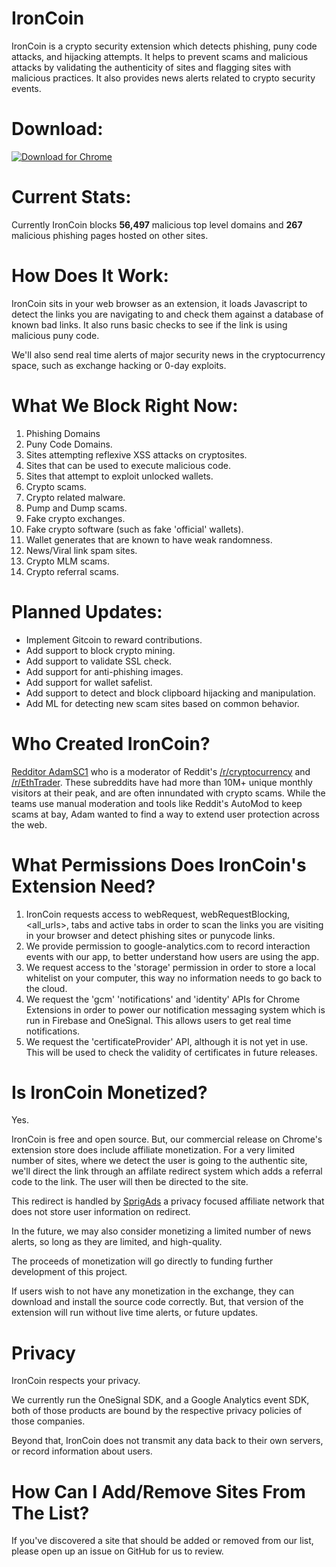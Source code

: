 # IronCoin
IronCoin is a crypto security extension which detects phishing, puny code attacks, and hijacking attempts. It helps to prevent scams and malicious attacks by validating the authenticity of sites and flagging sites with malicious practices. It also provides news alerts related to crypto security events.

# Download:
[![Download for Chrome](https://i.imgur.com/s4jieZv.png)](https://test.com)

# Current Stats:
Currently IronCoin blocks **56,497** malicious top level domains and **267** malicious phishing pages hosted on other sites.

# How Does It Work:
IronCoin sits in your web browser as an extension, it loads Javascript to detect the links you are navigating to and check them against a database of known bad links. It also runs basic checks to see if the link is using malicious puny code.

We'll also send real time alerts of major security news in the cryptocurrency space, such as exchange hacking or 0-day exploits.

# What We Block Right Now:

1. Phishing Domains
2. Puny Code Domains.
3. Sites attempting reflexive XSS attacks on cryptosites.
4. Sites that can be used to execute malicious code.
5. Sites that attempt to exploit unlocked wallets.
6. Crypto scams.
7. Crypto related malware.
8. Pump and Dump scams.
9. Fake crypto exchanges.
10. Fake crypto software (such as fake 'official' wallets).
11. Wallet generates that are known to have weak randomness.
12. News/Viral link spam sites.
13. Crypto MLM scams.
14. Crypto referral scams.

# Planned Updates:
* Implement Gitcoin to reward contributions.
* Add support to block crypto mining.
* Add support to validate SSL check.
* Add support for anti-phishing images.
* Add support for wallet safelist.
* Add support to detect and block clipboard hijacking and manipulation.
* Add ML for detecting new scam sites based on common behavior.

# Who Created IronCoin?
[Redditor AdamSC1](https://old.reddit.com/user/AdamSC1/) who is a moderator of Reddit's [/r/cryptocurrency](http://old.reddit.com/r/cryptocurrency) and [/r/EthTrader](http://old.reddit.com/r/ethtrader). These subreddits have had more than 10M+ unique monthly visitors at their peak, and are often innundated with crypto scams. While the teams use manual moderation and tools like Reddit's AutoMod to keep scams at bay, Adam wanted to find a way to extend user protection across the web.

# What Permissions Does IronCoin's Extension Need?

1. IronCoin requests access to webRequest, webRequestBlocking, <all_urls>, tabs and active tabs in order to scan the links you are visiting in your browser and detect phishing sites or punycode links.
2. We provide permission to google-analytics.com to record interaction events with our app, to better understand how users are using the app.
3. We request access to the 'storage' permission in order to store a local whitelist on your computer, this way no information needs to go back to the cloud.
4. We request the 'gcm' 'notifications' and 'identity' APIs for Chrome Extensions in order to power our notification messaging system which is run in Firebase and OneSignal. This allows users to get real time notifications.
5. We request the 'certificateProvider' API, although it is not yet in use. This will be used to check the validity of certificates in future releases.

# Is IronCoin Monetized?
Yes.

IronCoin is free and open source. But, our commercial release on Chrome's extension store does include affiliate monetization. For a very limited number of sites, where we detect the user is going to the authentic site, we'll direct the link through an affilate redirect system which adds a referral code to the link. The user will then be directed to the site.

This redirect is handled by [SprigAds](https://www.sprigads.com) a privacy focused affiliate network that does not store user information on redirect.

In the future, we may also consider monetizing a limited number of news alerts, so long as they are limited, and high-quality.

The proceeds of monetization will go directly to funding further development of this project.

If users wish to not have any monetization in the exchange, they can download and install the source code correctly. But, that version of the extension will run without live time alerts, or future updates.


# Privacy

IronCoin respects your privacy.

We currently run the OneSignal SDK, and a Google Analytics event SDK, both of those products are bound by the respective privacy policies of those companies.

Beyond that, IronCoin does not transmit any data back to their own servers, or record information about users.

# How Can I Add/Remove Sites From The List?

If you've discovered a site that should be added or removed from our list, please open up an issue on GitHub for us to review.
